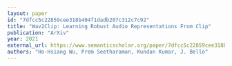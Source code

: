 ```yaml
---
layout: paper
id: "7dfcc5c22859cee318b404f1dadb207c312c7c92"
title: "Wav2Clip: Learning Robust Audio Representations From Clip"
publication: "ArXiv"
year: 2021
external_url: https://www.semanticscholar.org/paper/7dfcc5c22859cee318b404f1dadb207c312c7c92
authors: "Ho-Hsiang Wu, Prem Seetharaman, Kundan Kumar, J. Bello"
---
```

